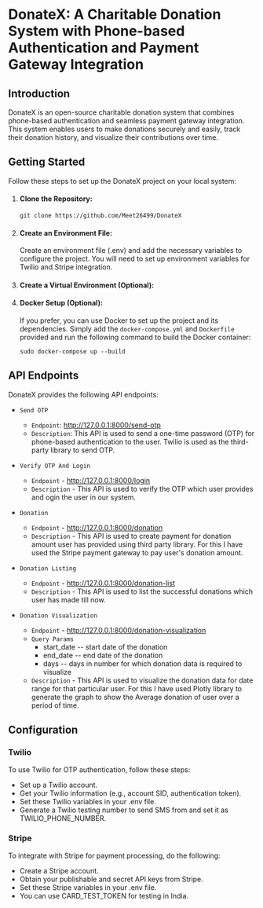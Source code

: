 # DonateX: A Charitable Donation System with Phone-based Authentication and Payment Gateway Integration

## Introduction
DonateX is an open-source charitable donation system that combines phone-based authentication and seamless payment gateway integration. This system enables users to make donations securely and easily, track their donation history, and visualize their contributions over time.

## Getting Started
Follow these steps to set up the DonateX project on your local system:

1. #### Clone the Repository:
    ```git clone https://github.com/Meet26499/DonateX```

2. #### Create an Environment File:
    Create an environment file (.env) and add the necessary variables to configure the project. You will need to set up environment variables for Twilio and Stripe integration.

3. #### Create a Virtual Environment (Optional):

4. #### Docker Setup (Optional):
    If you prefer, you can use Docker to set up the project and its dependencies. Simply add the `docker-compose.yml` and `Dockerfile` provided and run the following command to build the Docker container:

    ```sudo docker-compose up --build```

## API Endpoints
DonateX provides the following API endpoints:

- `Send OTP`
    - `Endpoint`: http://127.0.0.1:8000/send-otp
    - `Description`: This API is used to send a one-time password (OTP) for phone-based authentication to the user. Twilio is used as the third-party library to send OTP.

- `Verify OTP And Login`
    - `Endpoint` - http://127.0.0.1:8000/login
    - `Description` - This API is used to verify the OTP which user provides and ogin the user in our system.

- `Donation`
    - `Endpoint` - http://127.0.0.1:8000/donation
    - `Description` - This API is used to create payment for donation amount user has provided using third party library. For this I have used the Stripe payment gateway to pay user's donation amount.

- `Donation Listing`
    - `Endpoint` - http://127.0.0.1:8000/donation-list
    - `Description` - This API is used to list the successful donations which user has made till now.

- `Donation Visualization`
    - `Endpoint` - http://127.0.0.1:8000/donation-visualization
    - `Query Params`
        - start_date -- start date of the donation
        - end_date -- end date of the donation
        - days -- days in number for which donation data is required to visualize
    - `Description` - This API is used to visualize the donation data for date range for that particular user. For this I have used Plotly library to generate the graph to show the Average donation of user over a period of time.

## Configuration

### Twilio
To use Twilio for OTP authentication, follow these steps:

- Set up a Twilio account.
- Get your Twilio information (e.g., account SID, authentication token).
- Set these Twilio variables in your .env file.
- Generate a Twilio testing number to send SMS from and set it as TWILIO_PHONE_NUMBER.

### Stripe
To integrate with Stripe for payment processing, do the following:

- Create a Stripe account.
- Obtain your publishable and secret API keys from Stripe.
- Set these Stripe variables in your .env file.
- You can use CARD_TEST_TOKEN for testing in India.